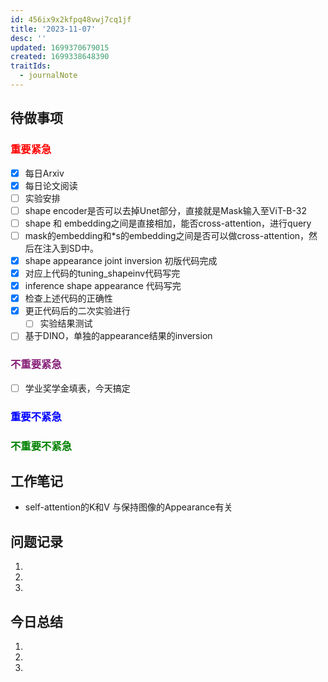 ```yaml
---
id: 456ix9x2kfpq48vwj7cq1jf
title: '2023-11-07'
desc: ''
updated: 1699370679015
created: 1699338648390
traitIds:
  - journalNote
---
```



## **待做事项**

### <font color=red>**重要紧急**</font>
- [x]  每日Arxiv
- [x]  每日论文阅读
- [ ]  实验安排
  - [ ]  shape encoder是否可以去掉Unet部分，直接就是Mask输入至ViT-B-32
  - [ ]  shape 和 embedding之间是直接相加，能否cross-attention，进行query
  - [ ]  mask的embedding和*s的embedding之间是否可以做cross-attention，然后在注入到SD中。
  - [x]  shape appearance joint inversion 初版代码完成
  - [x]  对应上代码的tuning_shapeinv代码写完
  - [x]  inference shape appearance 代码写完
  - [x]  检查上述代码的正确性
  - [x] 更正代码后的二次实验进行
    - [ ] 实验结果测试
  - [ ] 基于DINO，单独的appearance结果的inversion  

### <font color=#871F78>**不重要紧急**</font>

- [ ] 学业奖学金填表，今天搞定



### <font color=blue>**重要不紧急**</font>



### <font color=green>**不重要不紧急**</font>



## **工作笔记**
* self-attention的K和V 与保持图像的Appearance有关


## **问题记录**

1.
2.
3.


## **今日总结**

1.
2.
3.
